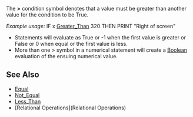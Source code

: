 The **>** condition symbol denotes that a value must be greater than another value for the condition to be True. 


*Example usage:* IF x [Greater_Than](Greater_Than) 320 THEN PRINT "Right of screen"


* Statements will evaluate as True or -1 when the first value is greater or False or 0 when equal or the first value is less. 
* More than one > symbol in a numerical statement will create a [Boolean](Boolean) evaluation of the ensuing numerical value.


## See Also


* [Equal](Equal)
* [Not_Equal](Not_Equal)
* [Less_Than](Less_Than)
* [Relational Operations](Relational Operations)




